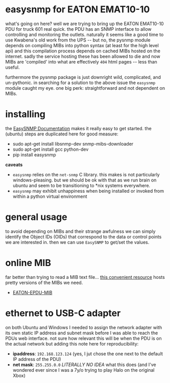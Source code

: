 # easysnmp for EATON EMAT10-10
what's going on here? well we are trying to bring up the EATON EMAT10-10 PDU for truck 601 real quick. the PDU has an SNMP interface to allow controlling and monitoring the outlets. naturally it seems like a good time to use Kwabena's old work from the UPS -- but no, the pysnmp module depends on compiling MIBs into python syntax (at least for the high level api) and this compilation process depends on cached MIBs hosted on the internet. sadly the service hosting these has been allowed to die and now MIBs are 'compiled' into what are effectively ```404``` html pages -- less than useful.

furthermore the pysnmp package is just downright wild, complicated, and un-pythonic. in searching for a solution to the above issue the ```easysnmp``` module caught my eye. one big perk: straightforward and not dependent on MIBs.

# installing
the [EasySNMP Documentation](https://easysnmp.readthedocs.io/en/latest/index.html#) makes it really easy to get started. the (ubuntu) steps are duplicated here for good measure:

* sudo apt-get install libsnmp-dev snmp-mibs-downloader
* sudo apt-get install gcc python-dev
* pip install easysnmp

**caveats**
* ```easysnmp``` relies on the ```net-snmp``` C library. this makes is not particularly windows-pleasing. but we should be ok with that as we run brain on ubuntu and seem to be transitioning to *nix systems everywhere.
* ```easysnmp``` may exhibit unhappiness when being installed or invoked from within a python virtual environment

# general usage
to avoid depending on MIBs and their strange awfulness we can simply identify the Object IDs (OIDs) that correspond to the data or control points we are interested in. then we can use ```EasySNMP``` to get/set the values.

# online MIB
far better than trying to read a MIB text file... [this convenient resource](https://bestmonitoringtools.com/mibdb/mibdb_search.php) hosts pretty versions of the MIBs we need.

* [EATON-EPDU-MIB](https://bestmonitoringtools.com/mibdb/mibdb_search.php?mib=EATON-EPDU-MIB)

# ethernet to USB-C adapter
on both Ubuntu and Windows I needed to assign the network adapter with its own static IP address and subnet mask before I was able to reach the PDUs web interface. not sure how relevant this will be when the PDU is on the actual network but adding this note here for reproducibility:
* **ipaddress**: ```192.168.123.124``` (yes, I jut chose the one next to the default IP address of the PDU)
* **net mask**: ```255.255.0.0``` *LITERALLY NO IDEA* what this does (and I've wondered ever since I was a 7y/o trying to play Halo on the original Xbox)
